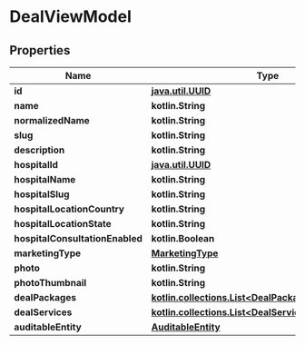 
# DealViewModel

## Properties
Name | Type | Description | Notes
------------ | ------------- | ------------- | -------------
**id** | [**java.util.UUID**](java.util.UUID.md) |  |  [optional]
**name** | **kotlin.String** |  |  [optional]
**normalizedName** | **kotlin.String** |  |  [optional]
**slug** | **kotlin.String** |  |  [optional]
**description** | **kotlin.String** |  |  [optional]
**hospitalId** | [**java.util.UUID**](java.util.UUID.md) |  |  [optional]
**hospitalName** | **kotlin.String** |  |  [optional]
**hospitalSlug** | **kotlin.String** |  |  [optional]
**hospitalLocationCountry** | **kotlin.String** |  |  [optional]
**hospitalLocationState** | **kotlin.String** |  |  [optional]
**hospitalConsultationEnabled** | **kotlin.Boolean** |  |  [optional]
**marketingType** | [**MarketingType**](MarketingType.md) |  |  [optional]
**photo** | **kotlin.String** |  |  [optional]
**photoThumbnail** | **kotlin.String** |  |  [optional]
**dealPackages** | [**kotlin.collections.List&lt;DealPackageItemViewModel&gt;**](DealPackageItemViewModel.md) |  |  [optional]
**dealServices** | [**kotlin.collections.List&lt;DealServiceItemViewModel&gt;**](DealServiceItemViewModel.md) |  |  [optional]
**auditableEntity** | [**AuditableEntity**](AuditableEntity.md) |  |  [optional]



